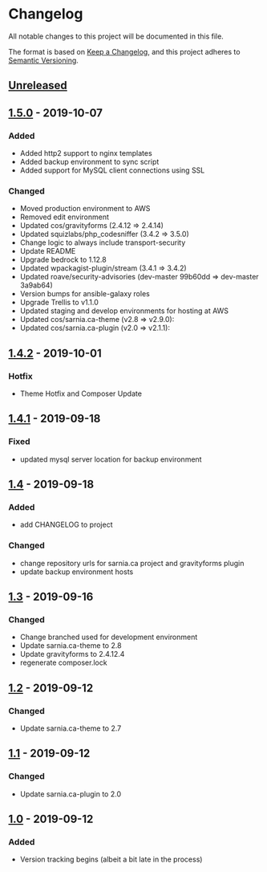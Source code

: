 # Changelog
All notable changes to this project will be documented in this file.

The format is based on [Keep a Changelog](https://keepachangelog.com/en/1.0.0/),
and this project adheres to [Semantic Versioning](https://semver.org/spec/v2.0.0.html).


## [Unreleased]


## [1.5.0] - 2019-10-07
### Added
- Added http2 support to nginx templates
- Added backup environment to sync script
- Added support for MySQL client connections using SSL

### Changed
- Moved production environment to AWS
- Removed edit environment
- Updated cos/gravityforms (2.4.12 => 2.4.14)
- Updated squizlabs/php_codesniffer (3.4.2 => 3.5.0)
- Change logic to always include transport-security
- Update README
- Upgrade bedrock to 1.12.8
- Updated wpackagist-plugin/stream (3.4.1 => 3.4.2)  
- Updated roave/security-advisories (dev-master 99b60dd => dev-master 3a9ab64)
- Version bumps for ansible-galaxy roles
- Upgrade Trellis to v1.1.0
- Updated staging and develop environments for hosting at AWS
- Updated cos/sarnia.ca-theme (v2.8 => v2.9.0):
- Updated cos/sarnia.ca-plugin (v2.0 => v2.1.1): 

## [1.4.2] - 2019-10-01
### Hotfix
- Theme Hotfix and Composer Update

## [1.4.1] - 2019-09-18
### Fixed
- updated mysql server location for backup environment

## [1.4] - 2019-09-18
### Added
- add CHANGELOG to project

### Changed
- change repository urls for sarnia.ca project and gravityforms plugin
- update backup environment hosts

## [1.3] - 2019-09-16
### Changed
- Change branched used for development environment
- Update sarnia.ca-theme to 2.8
- Update gravityforms to 2.4.12.4
- regenerate composer.lock

## [1.2] - 2019-09-12
### Changed
- Update sarnia.ca-theme to 2.7

## [1.1] - 2019-09-12
### Changed
- Update sarnia.ca-plugin to 2.0

## [1.0] - 2019-09-12
### Added
- Version tracking begins (albeit a bit late in the process)

[Unreleased]: https://cos-gitlab-prod/sarnia-website/sarnia.ca/compare/v1.5.0...develop
[1.5.0]: https://cos-gitlab-prod/sarnia-website/sarnia.ca/compare/v1.4.2...v1.5.0
[1.4.2]: https://cos-gitlab-prod/sarnia-website/sarnia.ca/compare/v1.4.1...v1.4.2
[1.4.1]: https://cos-gitlab-prod/sarnia-website/sarnia.ca/compare/v1.4...v1.4.1
[1.4]: https://cos-gitlab-prod/sarnia-website/sarnia.ca/compare/v1.3...v1.4
[1.3]: https://cos-gitlab-prod/sarnia-website/sarnia.ca/compare/v1.2...v1.3
[1.2]: https://cos-gitlab-prod/sarnia-website/sarnia.ca/compare/v1.1...v1.2
[1.1]: https://cos-gitlab-prod/sarnia-website/sarnia.ca/compare/v1.0...v1.1
[1.0]: https://cos-gitlab-prod/sarnia-website/sarnia.ca/-/tags/v1.0
